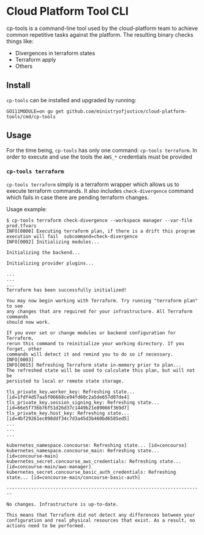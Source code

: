 # Cloud Platform Tool CLI

cp-tools is a command-line tool used by the cloud-platform team to achieve common repetitive tasks against the platform. The resulting binary checks things like:

   - Divergences in terraform states
   - Terraform apply
   - Others

## Install

`cp-tools` can be installed and upgraded by running:

```shell
GO111MODULE=on go get github.com/ministryofjustice/cloud-platform-tools/cmd/cp-tools
```

## Usage

For the time being, `cp-tools` has only one command: `cp-tools terraform`. In order to execute and use the tools the `AWS_*` credentials must be provided 

### `cp-tools terraform` 

`cp-tools terraform` simply is a terraform wrapper which allows us to execute terraform commands. It also includes `check-divergence` command which fails in case there are pending terraform changes.

Usage example:

```shell
$ cp-tools terraform check-divergence --workspace manager --var-file prod.tfvars
INFO[0000] Executing terraform plan, if there is a drift this program execution will fail  subcommand=check-divergence
INFO[0002] Initializing modules...

Initializing the backend...

Initializing provider plugins...

...
...
...
Terraform has been successfully initialized!

You may now begin working with Terraform. Try running "terraform plan" to see
any changes that are required for your infrastructure. All Terraform commands
should now work.

If you ever set or change modules or backend configuration for Terraform,
rerun this command to reinitialize your working directory. If you forget, other
commands will detect it and remind you to do so if necessary. 
INFO[0003]                                              
INFO[0015] Refreshing Terraform state in-memory prior to plan...
The refreshed state will be used to calculate this plan, but will not be
persisted to local or remote state storage.

tls_private_key.worker_key: Refreshing state... [id=1fdf4d57aa5f06668ce94fd60c2a5de657d07de4]
tls_private_key.session_signing_key: Refreshing state... [id=66e5f736b76f51d26d37c1449b21e89066f369d7]
tls_private_key.host_key: Refreshing state... [id=4bf29261ec098ddf34c7d3a45d3b460bd6585ed5]
...
...
...

kubernetes_namespace.concourse: Refreshing state... [id=concourse]
kubernetes_namespace.concourse_main: Refreshing state... [id=concourse-main]
kubernetes_secret.concourse_aws_credentials: Refreshing state... [id=concourse-main/aws-manager]
kubernetes_secret.concourse_basic_auth_credentials: Refreshing state... [id=concourse-main/concourse-basic-auth]

------------------------------------------------------------------------

No changes. Infrastructure is up-to-date.

This means that Terraform did not detect any differences between your
configuration and real physical resources that exist. As a result, no
actions need to be performed. 

```